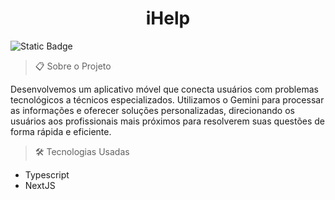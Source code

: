
<h1 align="center">iHelp</h1>

![Static Badge](https://img.shields.io/badge/Status-Pausado-green)

> 📋
> Sobre o Projeto

Desenvolvemos um aplicativo móvel que conecta usuários com problemas tecnológicos a técnicos especializados. Utilizamos o Gemini para processar as informações e oferecer soluções personalizadas, direcionando os usuários aos profissionais mais próximos para resolverem suas questões de forma rápida e eficiente.

> 🛠️ Tecnologias Usadas

- Typescript
- NextJS
